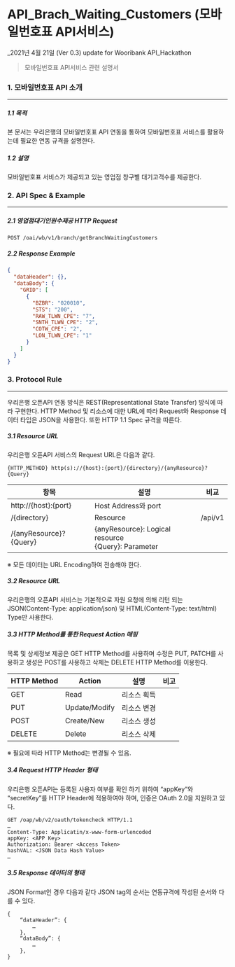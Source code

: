 # API_Brach_Waiting_Customers (모바일번호표 API서비스)


_2021년 4월 21일 (Ver 0.3) update for Wooribank API_Hackathon

> 모바일번호표 API서비스 관련 설명서

### 1. 모바일번호표 API 소개

----------

##### 1.1 목적

본 문서는 우리은행의 모바일번호표 API 연동을 통하여 모바일번호표 서비스를 활용하는데 필요한 연동 규격을 설명한다.

##### 1.2 설명

모바일번호표 서비스가 제공되고 있는 영업점 창구별 대기고객수를 제공한다.


### 2. API Spec & Example

----------

##### 2.1 영업점대기인원수제공 HTTP Request

```
POST /oai/wb/v1/branch/getBranchWaitingCustomers
```

##### 2.2 Response Example 

```json
{
  "dataHeader": {},
  "dataBody": {
    "GRID": [
      {
        "BZBR": "020010",
        "STS": "200",
        "RAW_TLWN_CPE": "7",
        "SNTH_TLWN_CPE": "2",
        "COTW_CPE": "2",
        "LON_TLWN_CPE": "1"
      }
    ]
  }
}
```


### 3. Protocol Rule

----------

우리은행 오픈API 연동 방식은 REST(Representational State Transfer) 방식에 따라 구현한다. HTTP Method 및 리소스에 대한 URL에 따라 Request와 Response 데이터 타입은 JSON을 사용한다.
또한 HTTP 1.1 Spec 규격을 따른다.

##### 3.1 Resource URL

우리은행 오픈API 서비스의 Request URL은 다음과 같다.
```
{HTTP_METHOD} http(s)://{host}:{port}/{directory}/{anyResource}?{Query}
```

항목 | 설명 | 비교
---- | ---- | ----
http://{host}:{port} | Host Address와 port | 	
/{directory} | Resource | /api/v1
/{anyResource}?{Query} | {anyResource}: Logical resource <br> {Query}: Parameter | 

※ 모든 데이터는 URL Encoding하여 전송해야 한다.

##### 3.2 Resource URL

우리은행의 오픈API 서비스는 기본적으로 자원 요청에 의해 리턴 되는 JSON(Content-Type: application/json) 및 HTML(Content-Type: text/html) Type만 사용한다.

##### 3.3 HTTP Method를 통한 Request Action 매핑

목록 및 상세정보 제공은 GET HTTP Method를 사용하며 수정은 PUT, PATCH를 사용하고 생성은 POST를 사용하고 삭제는 DELETE HTTP Method를 이용한다.

HTTP Method | Action | 설명 | 비고
---- | ---- | ---- | ----
GET | Read | 리소스 획득 | 
PUT | Update/Modify | 리소스 변경 | 
POST | Create/New | 리소스 생성 | 
DELETE | Delete | 리소스 삭제 | 

※ 필요에 따라 HTTP Method는 변경될 수 있음.

##### 3.4 Request HTTP Header 형태

우리은행 오픈API는 등록된 사용자 여부를 확인 하기 위하여 “appKey”와 “secretKey”를 HTTP Header에 적용하여야 하며, 인증은 OAuth 2.0을 지원하고 있다.
```
GET /oap/wb/v2/oauth/tokencheck HTTP/1.1
…
Content-Type: Applicatin/x-www-form-urlencoded
appKey: <APP Key>
Authorization: Bearer <Access Token>
hashVAL: <JSON Data Hash Value>
…
```

##### 3.5 Response 데이터의 형태
JSON Format인 경우 다음과 같다 JSON tag의 순서는 연동규격에 작성된 순서와 다를 수 있다.
```
{
    “dataHeader”: {
        …
    },
    “dataBody”: {
        …
    },
}
```

